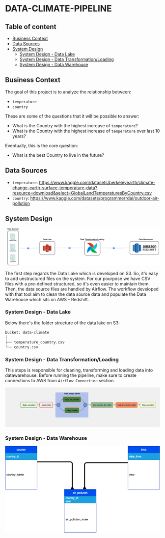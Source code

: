 # DATA-CLIMATE-PIPELINE

## Table of content
- [Business Context](#business_context)
- [Data Sources](#data_sources)
- [System Design](#system_design)
    * [System Design - Data Lake](#system_design_data_lake)
    * [System Design - Data Transformation/Loading](#system_design_data_transformation)
    * [System Design - Data Warehouse](#system_design_data_warehouse)


<a name="business_context"/>

## Business Context
The goal of this project is to analyze the relationship between:
* `temperature`
* `country`

These are some of the questions that it will be possible to answer:
* What is the Country with the highest increase of `temperature`?
* What is the Country with the highest increase of `temperature` over last 10 years?

Eventually, this is the core question:
* What is the best Country to live in the future?

<a name="data_sources"/>

## Data Sources
* `temperature`: https://www.kaggle.com/datasets/berkeleyearth/climate-change-earth-surface-temperature-data?resource=download&select=GlobalLandTemperaturesByCountry.csv
* `country`: https://www.kaggle.com/datasets/programmerrdai/outdoor-air-pollution

<a name="system_design"/>

## System Design
![alt](docs/images/data_climate_workflow.drawio.png)

The first step regards the Data Lake which is developed on S3. So, it's easy to add unstructured files on the system. For our pourpose we have CSV files with a pre-defined structured, so it's even easier to maintain them.
Then, the data source files are handled by Airflow. The workflow developed with that tool aim to clean the data source data and populate the Data Warehouse which sits on AWS - Redshift.


<a name="system_design_data_lake"/>

### System Design - Data Lake
Below there's the folder structure of the data lake on S3:
```
bucket: data-climate
│
├── temperature_country.csv
└── country.csv
```


<a name="system_design_data_transformation"/>

### System Design - Data Transformation/Loading
This steps is responsible for cleaning, transforming and loading data into datawarehouse.
Before running the pipeline, make sure to create connections to AWS from `Airflow Connection` section.

![alt](docs/images/dag.png)



<a name="system_design_data_warehouse"/>

### System Design - Data Warehouse

![alt](docs/images/er.drawio.png)

